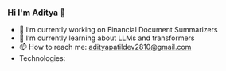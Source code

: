 ### Hi I'm Aditya 👋

- 🔭 I’m currently working on Financial Document Summarizers
- 🌱 I’m currently learning about LLMs and transformers
- 📫 How to reach me: adityapatildev2810@gmail.com
- Technologies: 
